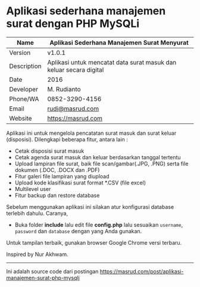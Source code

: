 # Aplikasi sederhana manajemen surat dengan PHP MySQLi

| Name | Aplikasi Sederhana Manajemen Surat Menyurat |
| --- | --- |
| Version | v1.0.1 |
| Description |  Aplikasi untuk mencatat data surat masuk dan keluar secara digital |
| Date        |  2016
| Developer   |  M. Rudianto |
| Phone/WA    |  0852-3290-4156 |
| Email       |  rudi@masrud.com |
| Website     |  https://masrud.com |


Aplikasi ini untuk mengelola pencatatan surat masuk dan surat keluar (disposisi). Dilengkapi beberapa fitur, antara lain :

- Cetak disposisi surat masuk
- Cetak agenda surat masuk dan keluar berdasarkan tanggal tertentu
- Upload lampiran file surat, baik file scan/gambar(.JPG, .PNG) serta file dokumen (.DOC, .DOCX dan .PDF)
- Fitur galeri file lampiran yang diupload
- Upload kode klasifikasi surat format *.CSV (file excel)
- Multilevel user
- Fitur backup dan restore database

Sebelum menggunakan aplikasi ini silakan atur konfigurasi database terlebih dahulu. Caranya,

- Buka folder **include** lalu edit file **config.php** lalu sesuaikan `username`, `password` dan `database` dengan yang Anda gunakan.

Untuk tampilan terbaik, gunakan browser Google Chrome versi terbaru.

Inspired by Nur Akhwam.

---

Ini adalah source code dari postingan https://masrud.com/post/aplikasi-manajemen-surat-php-mysqli
